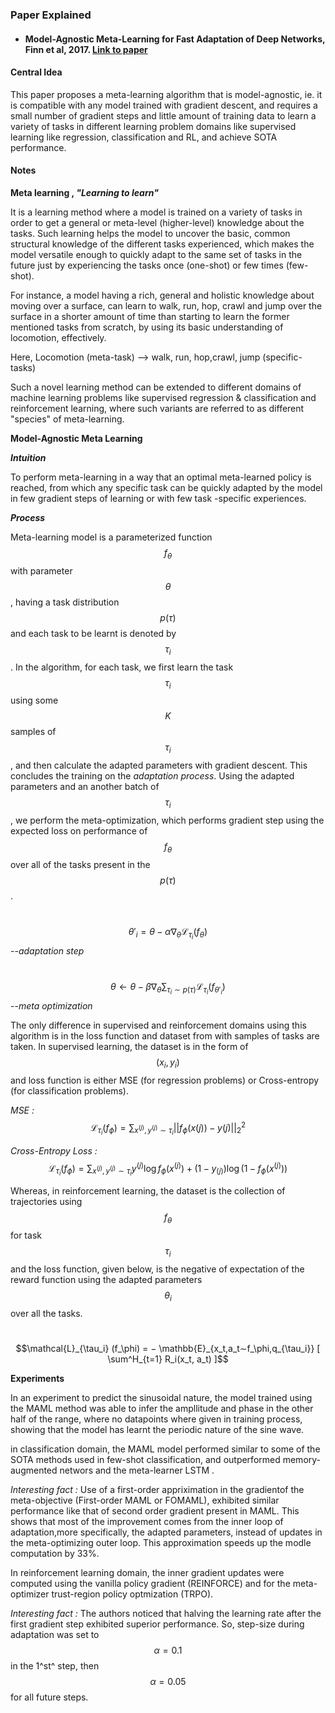 ### 																							Paper Explained

- #### Model-Agnostic Meta-Learning for Fast Adaptation of Deep Networks, Finn et al, 2017. 	[Link to paper](https://arxiv.org/abs/1703.03400)

#### **Central Idea**

This paper proposes a meta-learning algorithm that is model-agnostic, ie. it is compatible with any model trained with gradient descent, and requires a small number of gradient steps and little amount of training data to learn a variety of tasks in different learning problem domains like supervised learning like regression, classification and RL, and achieve SOTA performance.

#### 															**Notes**

**Meta learning , *"Learning to learn"*** 

It is a learning method where a model is trained on a variety of tasks in order to get a general or meta-level (higher-level) knowledge about the tasks. Such learning helps the model to uncover the basic, common structural knowledge of the different tasks experienced, which makes the model versatile enough to quickly adapt to the same set of tasks in the future just by experiencing the tasks once (one-shot) or few times (few-shot).  

For instance, a model having a rich, general and holistic knowledge about moving over a surface, can learn to walk, run, hop, crawl and jump over the surface in a shorter amount of time than starting to learn the former mentioned tasks from scratch, by using its basic understanding of locomotion, effectively.

Here, Locomotion (meta-task) --> walk, run, hop,crawl, jump (specific-tasks)

Such a novel learning method can be extended to different domains of machine learning problems like supervised regression & classification and reinforcement learning, where such variants are referred to as different "species" of meta-learning. 

**Model-Agnostic Meta Learning**

***Intuition***    

To perform meta-learning in a way that an optimal meta-learned policy is reached, from which any specific task can be quickly adapted by the model in few gradient steps of learning or with few task -specific experiences.

***Process***  

Meta-learning model is a parameterized function $$f_\theta$$ with parameter $$\theta$$, having a task distribution $$p(\tau)$$ and each task to be learnt is denoted by $$\tau_i$$. In the algorithm, for each task, we first learn the task $$\tau_i$$ using some $$K$$ samples of $$\tau_i$$, and then calculate the adapted parameters with gradient descent. This concludes the training on the *adaptation process*. Using the adapted parameters and an another batch of $$\tau_i$$ , we perform the meta-optimization, which performs gradient step using the expected loss on performance of $$f_\theta$$ over all of the tasks present in the $$p(\tau)$$.

​												$$θ'_i = θ − \alpha∇_{θ}\mathcal{L}_{\tau_i} (f_\theta)$$				 --*adaptation step*

​										$$θ ← θ − β∇_θ\sum_{\tau_{i}∼p(\tau)} \mathcal{L}_{\tau_i} (f_{θ'_i} )$$ 	   --*meta optimization*

The only difference in supervised and reinforcement domains using this algorithm is in the loss function and dataset from with samples of tasks are taken. In supervised learning, the dataset is in the form of $$(x_i,y_i)$$ and loss function is either MSE (for regression problems) or Cross-entropy (for classification problems). 

*MSE :*  $$\mathcal{L}_{\tau_i} (f_\phi) = \sum_{x^{(j)},y^{(j)}∼\tau_i} ||f_\phi(x(j)) − y(j)||_2 ^2 $$ 

*Cross-Entropy Loss :*  $$\mathcal{L}_{\tau_i} (f_\phi) = \sum_{x^{(j)},y^{(j)}∼\tau_i} y^{(j)} \log f_\phi(x^{(j)}) + (1 − y_{(j)} ) \log(1 − f_\phi(x^{(j)} ))$$ 

Whereas, in reinforcement learning, the dataset is the collection of trajectories using $$f_\theta$$ for task $$\tau_i$$ and the loss function, given below, is the negative of expectation of the reward function using the adapted parameters $$\theta_i$$ over all the tasks.

​									$$\mathcal{L}_{\tau_i} (f_\phi) = − \mathbb{E}_{x_t,a_t∼f_\phi,q_{\tau_i}} [ \sum^H_{t=1} R_i(x_t, a_t) ]$$ 

**Experiments**

In an experiment to predict the sinusoidal nature, the model trained using the MAML method was able to infer the ampllitude and phase in the other half of the range, where no datapoints where given in training process, showing that the model has learnt the periodic nature of the sine wave.

in classification domain, the MAML model performed similar to some of the SOTA methods used in few-shot classification, and outperformed memory-augmented networs and the meta-learner LSTM . 

*Interesting fact  :*  Use of a first-order appriximation in the gradientof the meta-objective (First-order MAML or FOMAML), exhibited similar performance   like that of second order gradient present in MAML. This shows that most of the improvement comes from the inner loop of adaptation,more specifically, the adapted parameters, instead of updates in the meta-optimizing outer loop. This approximation speeds up the modle computation by 33%.

In reinforcement learning domain, the inner gradient updates were computed using the vanilla policy gradient (REINFORCE) and for the meta-optimizer trust-region policy optmization (TRPO). 

*Interesting fact :* The authors noticed that halving the learning rate after the first gradient step exhibited superior performance. So, step-size during adaptation was set to $$\alpha = 0.1$$ in the 1^st^ step, then $$\alpha = 0.05$$ for all future steps.

